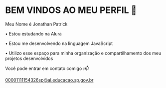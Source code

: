 # BEM VINDOS AO MEU PERFIL 🥀
 
 Meu Nome é Jonathan Patrick


• Estou estudando na Alura
 
• Estou me desenvolvendo na linguagem JavaScript
 
• Utilizo esse espaço para minha organização e compartilhamento dos meu projetos desenvolvidos
 

 Você pode entrar em contato comigo :📫

00001111154326sp@al.educacao.sp.gov.br

